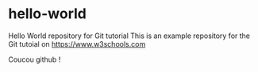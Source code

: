  # hello-world
Hello World repository for Git tutorial
This is an example repository for the Git tutoial on https://www.w3schools.com

Coucou github !
